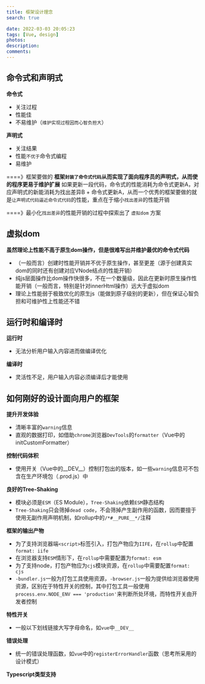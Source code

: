 ```yaml
---
title: 框架设计理念
search: true

date: 2022-03-03 20:05:23
tags: [Vue, design]
photos:
description:
comments:
---
```


## 命令式和声明式

**命令式**
- 关注过程
- 性能佳
- 不易维护（`维护实现过程因而心智负担大`）

**声明式**
- 关注结果
- 性能`不优于`命令式编程
- 易维护

====》框架要做的
**框架`封装了命令式代码`从而实现了面向程序员的声明式，从而使的程序更易于维护扩展**
如果更新一段代码，命令式的性能消耗为命令式更新A，对应声明式的新能消耗为找出差异B + 命令式更新A，从而一个优秀的框架要做的就是`让声明式代码逼近命令式代码`的性能，重点在于缩小`找出差异`的性能开销

====》最小化`找出差异`的性能开销的过程中探索出了 `虚拟dom` 方案

## 虚拟dom

**虽然理论上性能不高于原生dom操作，但是很难写出并维护最优的命令式代码**
- （一般而言）创建时性能开销并不优于原生操作，甚至更差（源于创建真实dom的同时还有创建对应VNode结点的性能开销）
- 纯js层面操作比dom操作快很多，不在一个数量级，因此在更新时原生操作性能开销（一般而言，特别是针对innerHtml操作）远大于虚拟dom
- 理论上性能弱于极致优化的原生js（能做到原子级别的更新），但在保证心智负担和可维护性上性能还不错

## 运行时和编译时

**运行时**
- 无法分析用户输入内容进而做编译优化

**编译时**
- 灵活性不足，用户输入内容必须编译后才能使用

## 如何刚好的设计面向用户的框架

**提升开发体验**
- 清晰丰富的`warning`信息
- 直观的数据打印，如借助`chrome`浏览器`DevTools`的`formatter`（Vue中的initCustomFormatter）
  
**控制代码体积**
- 使用开关（Vue中的__DEV__）控制打包出的版本，如一些`warning`信息可不包含在生产环境包（.prod.js）中
  
**良好的Tree-Shaking** 
- 模块必须是`ESM`（ES Module），`Tree-Shaking`依赖`ESM`静态结构
- `Tree-Shaking`只会筛掉`dead code`，不会筛掉产生副作用的函数，因而要擅于使用无副作用声明机制，如rollup中的`/*#__PURE__*/`注释

**框架的输出产物**
- 为了支持浏览器端`<script>`标签引入，打包产物应为`IIFE`，在`rollup`中配置`format: iife`
- 在浏览器支持`ESM`情形下，在`rollup`中需要配置为`format: esm`
- 为了支持node，打包产物应为`cjs`模块资源，在`rollup`中需要配置`format: cjs`
- `-bundler.js`一般为打包工具使用资源，`-browser.js`一般为提供给浏览器使用资源，区别在于特性开关的控制，其中打包工具一般使用`process.env.NODE_ENV === 'production'`来判断所处环境，而特性开关由开发者控制

**特性开关**
- 一般以下划线链接大写字母命名，如`vue`中`__DEV__`

**错误处理**
- 统一的错误处理函数，如`vue`中的`registerErrorHandler`函数（思考所采用的设计模式） 

**Typescript类型支持**

